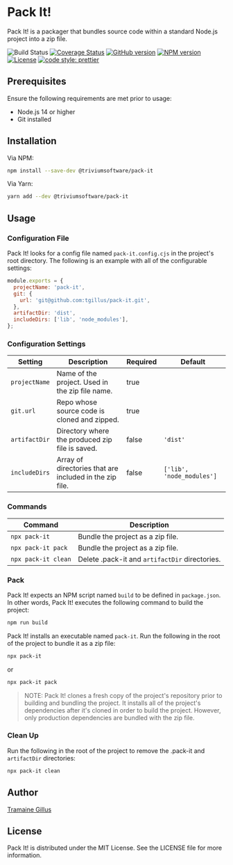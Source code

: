 # Pack It!

Pack It! is a packager that bundles source code within a standard Node.js project into a zip file.

![Build Status](https://github.com/tgillus/pack-it/actions/workflows/main.yml/badge.svg)
[![Coverage Status](https://coveralls.io/repos/github/tgillus/pack-it/badge.svg?branch=main)](https://coveralls.io/github/tgillus/pack-it?branch=main)
[![GitHub version](https://img.shields.io/github/package-json/v/tgillus/pack-it)](https://github.com/tgillus/pack-it#readme)
[![NPM version](https://img.shields.io/npm/v/@triviumsoftware/pack-it)](https://www.npmjs.com/package/@triviumsoftware/pack-it)
[![License](https://img.shields.io/npm/l/@triviumsoftware/pack-it)](https://github.com/tgillus/pack-it/blob/main/LICENSE)
[![code style: prettier](https://img.shields.io/badge/code_style-prettier-ff69b4.svg?style=flat-square)](https://github.com/prettier/prettier)

## Prerequisites

Ensure the following requirements are met prior to usage:

- Node.js 14 or higher
- Git installed

## Installation

Via NPM:

```bash
npm install --save-dev @triviumsoftware/pack-it
```

Via Yarn:

```bash
yarn add --dev @triviumsoftware/pack-it
```

## Usage

### Configuration File

Pack It! looks for a config file named `pack-it.config.cjs` in the project's root directory. The following is an example with all of the configurable settings:

```javascript
module.exports = {
  projectName: 'pack-it',
  git: {
    url: 'git@github.com:tgillus/pack-it.git',
  },
  artifactDir: 'dist',
  includeDirs: ['lib', 'node_modules'],
};
```

### Configuration Settings

| Setting       | Description                                             | Required | Default                   |
| ------------- | ------------------------------------------------------- | -------- | ------------------------- |
| `projectName` | Name of the project. Used in the zip file name.         | true     |                           |
| `git.url`     | Repo whose source code is cloned and zipped.            | true     |                           |
| `artifactDir` | Directory where the produced zip file is saved.         | false    | `'dist'`                  |
| `includeDirs` | Array of directories that are included in the zip file. | false    | `['lib', 'node_modules']` |

### Commands

| Command             | Description                                    |
| ------------------- | ---------------------------------------------- |
| `npx pack-it`       | Bundle the project as a zip file.              |
| `npx pack-it pack`  | Bundle the project as a zip file.              |
| `npx pack-it clean` | Delete .pack-it and `artifactDir` directories. |

### Pack

Pack It! expects an NPM script named `build` to be defined in `package.json`. In other words, Pack It! executes the following command to build the project:

```bash
npm run build
```

Pack It! installs an executable named `pack-it`. Run the following in the root of the project to bundle it as a zip file:

```bash
npx pack-it
```

or

```bash
npx pack-it pack
```

> NOTE: Pack It! clones a fresh copy of the project's repository prior to building and bundling the project. It installs all of the project's dependencies after it's cloned in order to build the project. However, only production dependencies are bundled with the zip file.

### Clean Up

Run the following in the root of the project to remove the .pack-it and `artifactDir` directories:

```bash
npx pack-it clean
```

## Author

[Tramaine Gillus](https://tramaine.me)

## License

Pack It! is distributed under the MIT License. See the LICENSE file for more information.
